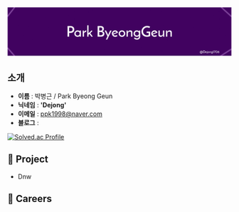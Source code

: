 <img src = "./bk_bg.png">

## **소개**
- **이름** : 박병근 / Park Byeong Geun
- **닉네임** : **'Dejong'**
- **이메일** : ppk1998@naver.com
- **블로그** : 

[![Solved.ac Profile](http://mazassumnida.wtf/api/generate_badge?boj=ppk0320)](https://solved.ac/ppk0320)

## **👤 Project**
- Dnw

## **📖 Careers**



